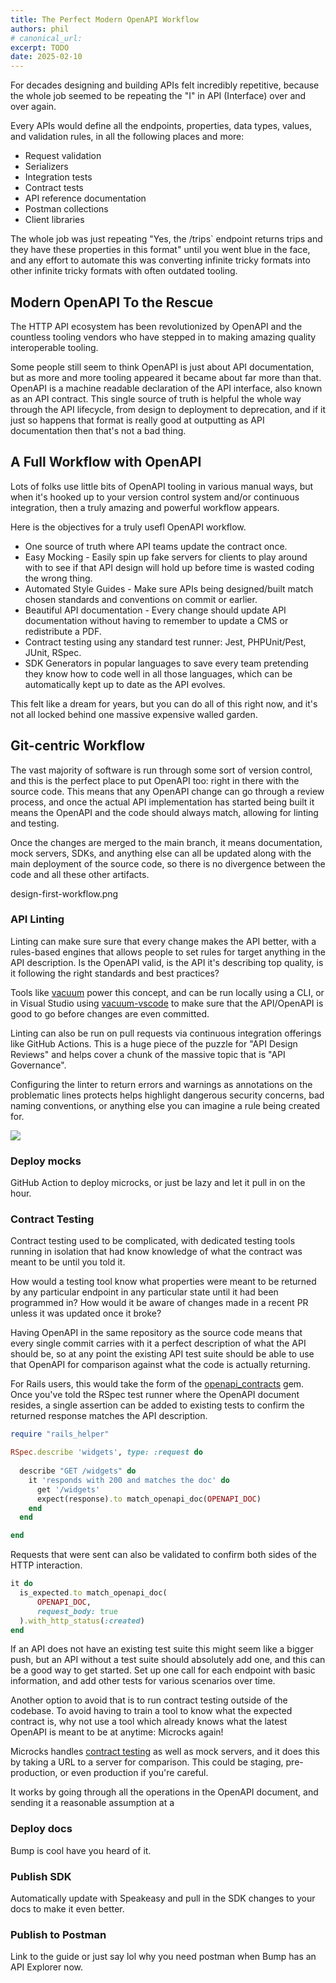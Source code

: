 ```yaml
---
title: The Perfect Modern OpenAPI Workflow
authors: phil
# canonical_url: 
excerpt: TODO
date: 2025-02-10
---
```


For decades designing and building APIs felt incredibly repetitive, because the whole job seemed to be repeating the "I" in API (Interface) over and over again.

Every APIs would define all the endpoints, properties, data types, values, and validation rules, in all the following places and more: 

- Request validation
- Serializers
- Integration tests
- Contract tests
- API reference documentation
- Postman collections
- Client libraries

The whole job was just repeating "Yes, the /trips` endpoint returns trips and they have these properties in this format" until you went blue in the face, and any effort to automate this was converting infinite tricky formats into other infinite tricky formats with often outdated tooling.

## Modern OpenAPI To the Rescue

The HTTP API ecosystem has been revolutionized by OpenAPI and the countless tooling vendors who have stepped in to making amazing quality interoperable tooling. 

Some people still seem to think OpenAPI is just about API documentation, but as more and more tooling appeared it became about far more than that. OpenAPI is a machine readable declaration of the API interface, also known as an API contract. This single source of truth is helpful the whole way through the API lifecycle, from design to deployment to deprecation, and if it just so happens that format is really good at outputting as API documentation then that's not a bad thing.

## A Full Workflow with OpenAPI

Lots of folks use little bits of OpenAPI tooling in various manual ways, but when it's hooked up to your version control system and/or continuous integration, then a truly amazing and powerful workflow appears.

Here is the objectives for a truly usefl OpenAPI workflow.

- One source of truth where API teams update the contract once.
- Easy Mocking - Easily spin up fake servers for clients to play around with to see if that API design will hold up before time is wasted coding the wrong thing.
- Automated Style Guides - Make sure APIs being designed/built match chosen standards and conventions on commit or earlier.
- Beautiful API documentation - Every change should update API documentation without having to remember to update a CMS or redistribute a PDF.
- Contract testing using any standard test runner: Jest, PHPUnit/Pest, JUnit, RSpec.
- SDK Generators in popular languages to save every team pretending they know how to code well in all those languages, which can be automatically kept up to date as the API evolves.

This felt like a dream for years, but you can do all of this right now, and it's not all locked behind one massive expensive walled garden.

## Git-centric Workflow

The vast majority of software is run through some sort of version control, and this is the perfect place to put OpenAPI too: right in there with the source code. This means that any OpenAPI change can go through a review process, and once the actual API implementation has started being built it means the OpenAPI and the code should always match, allowing for linting and testing. 

Once the changes are merged to the main branch, it means documentation, mock servers, SDKs, and anything else can all be updated along with the main deployment of the source code, so there is no divergence between the code and all these other artifacts.

design-first-workflow.png

### API Linting

Linting can make sure sure that every change makes the API better, with a rules-based engines that allows people to set rules for target anything in the API description. Is the OpenAPI valid, is the API it's describing top quality, is it following the right standards and best practices? 

Tools like [vacuum](https://bump.sh/blog/api-linting-with-vacuum) power this concept, and can be run locally using a CLI, or in Visual Studio using [vacuum-vscode](https://github.com/pb33f/vacuum-vscode) to make sure that the API/OpenAPI is good to go before changes are even committed.

Linting can also be run on pull requests via continuous integration offerings like GitHub Actions. This is a huge piece of the puzzle for "API Design Reviews" and helps cover a chunk of the massive topic that is "API Governance".

Configuring the linter to return errors and warnings as annotations on the problematic lines protects helps highlight dangerous security concerns, bad naming conventions, or anything else you can imagine a rule being created for. 

![](/images/guides/the-perfect-modern-openapi-workflow/vacuum-annotations.png)

### Deploy mocks

GitHub Action to deploy microcks, or just be lazy and let it pull in on the hour. 


### Contract Testing

Contract testing used to be complicated, with dedicated testing tools running in isolation that had know knowledge of what the contract was meant to be until you told it. 

How would a testing tool know what properties were meant to be returned by any particular endpoint in any particular state until it had been programmed in? How would it be aware of changes made in a recent PR unless it was updated once it broke?

Having OpenAPI in the same repository as the source code means that every single commit carries with it a perfect description of what the API should be, so at any point the existing API test suite should be able to use that OpenAPI for comparison against what the code is actually returning. 

For Rails users, this would take the form of the [openapi_contracts](https://rubygems.org/gems/openapi_contracts) gem. Once you've told the RSpec test runner where the OpenAPI document resides, a single assertion can be added to existing tests to confirm the returned response matches the API description.

```ruby
require "rails_helper"

RSpec.describe 'widgets', type: :request do
  
  describe "GET /widgets" do
    it 'responds with 200 and matches the doc' do
      get '/widgets'
      expect(response).to match_openapi_doc(OPENAPI_DOC)
    end
  end

end
```

Requests that were sent can also be validated to confirm both sides of the HTTP interaction.

```ruby
it do
  is_expected.to match_openapi_doc(
	  OPENAPI_DOC,
	  request_body: true
  ).with_http_status(:created)
end
```

If an API does not have an existing test suite this might seem like a bigger push, but an API without a test suite should absolutely add one, and this can be a good way to get started. Set up one call for each endpoint with basic information, and add other tests for various scenarios over time.

Another option to avoid that is to run contract testing outside of the codebase. To avoid having to train a tool to know what the expected contract is, why not use a tool which already knows what the latest OpenAPI is meant to be at anytime: Microcks again! 

Microcks handles [contract testing](https://docs.bump.sh/guides/bump-sh-tutorials/testing-with-microcks/) as well as mock servers, and it does this by taking a URL to a server for comparison. This could be staging, pre-production, or even production if you're careful. 

It works by going through all the operations in the OpenAPI document, and sending it a reasonable assumption at a 

### Deploy docs

Bump is cool have you heard of it.

### Publish SDK

Automatically update with Speakeasy and pull in the SDK changes to your docs to make it even better.

### Publish to Postman

Link to the guide or just say lol why you need postman when Bump has an API Explorer now. 
